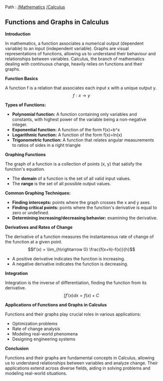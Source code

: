 Path : [/Mathematics](../../index.md) [/Calculus](../index.md)
## Functions and Graphs in Calculus

**Introduction**

In mathematics, a function associates a numerical output (dependent variable) to an input (independent variable). Graphs are visual representations of functions, allowing us to understand their behaviour and relationships between variables. Calculus, the branch of mathematics dealing with continuous change, heavily relies on functions and their graphs.


**Function Basics**

A function f is a relation that associates each input x with a unique output y.
$$f: x \rightarrow y$$

**Types of Functions:**
- **Polynomial function:** A function containing only variables and constants, with highest power of the variable being a non-negative integer.
- **Exponential function:** A function of the form f(x)=b^x
- **Logarithmic function:** A function of the form f(x)=ln(x)
- **Trigonometric function:** A function that relates angular measurements to ratios of sides in a right triangle


**Graphing Functions**

The graph of a function is a collection of points (x, y) that satisfy the function's equation. 
- The **domain** of a function is the set of all valid input values.
- The **range** is the set of all possible output values.

**Common Graphing Techniques:**
- **Finding intercepts:** points where the graph crosses the x and y axes.
- **Finding critical points:** points where the function's derivative is equal to zero or undefined.
- **Determining increasing/decreasing behavior:** examining the derivative.


**Derivatives and Rates of Change**

The derivative of a function measures the instantaneous rate of change of the function at a given point. 
$$f'(x) = \lim_{h\rightarrow 0} \frac{f(x+h)-f(x)}{h}$$

- A positive derivative indicates the function is increasing.
- A negative derivative indicates the function is decreasing.


**Integration**

Integration is the inverse of differentiation, finding the function from its derivative. 
$$\int f'(x) dx = f(x)+C$$

**Applications of Functions and Graphs in Calculus**

Functions and their graphs play crucial roles in various applications:
- Optimization problems
- Rate of change analysis
- Modeling real-world phenomena
- Designing engineering systems


**Conclusion** 

Functions and their graphs are fundamental concepts in Calculus, allowing us to understand relationships between variables and analyze change. Their applications extend across diverse fields, aiding in solving problems and modeling real-world situations.
